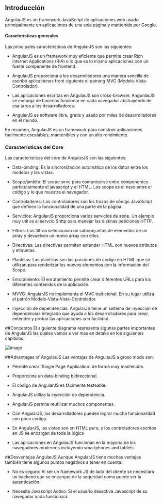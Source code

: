 ## Introducción

AngularJS es un framework JavaScript de aplicaciones web usado principalmente en aplicaciones de una sola página y mantenido por Google.

#### Características generales
Las principales características de AngularJS son las siguientes:

* AngularJS es un framework muy eficiente que permite crear Rich Internet Applications (RIA) o lo que es lo mismo aplicaciones con un fuerte compenente de frontend.

* AngularJS proporciona a los desarrolladores una manera sencilla de escribir aplicaciones front siguiente el patrong MVC (Modelo-Vista-Controlador).

* Las aplicaciones escritas en AngularJS son cross-browser. AngunlarJS se encarga de hacerlas funcionar en cada navegador abstrayendo de esa tarea a los desarrolladores.

* AngularJS es software libre, gratis y usado por miles de desarrolladores en el mundo.

En resumen, AngularJS es un framework para construir aplicaciones facilmente escalables, mantenibles y con un alto rendimiento.

### Características del Core
Las características del core de AngularJS son las siguientes:

* Data-binding: Es la sincronización automática de los datos entre los modelos y las vistas.

* Scope/ámbito: El scope sirve para comunicarse entre componentes - particularmente el javascript y el HTML. Los scope es el nexo  entre el código y lo que muestra el navegador.

* Controladores: Los controladores son los trozos de código JavaScript que definen la funcionalidad de una parte de la página.

* Servicios: AngularJS proporciona varios servicios de serie. Un ejemplo muy util es el servcio $http para manejar las distinas peticiones HTTP. 

* Filtros: Los filtros seleccionan un subconjuntos de elementos de un array y devuelven un nuevo array con ellos.
 
* Directivas: Las directivas permiten extender HTML con nuevos atributos y etiquetas.

* Plantillas: Las plantillas son las porciones de código en HTML que se utilizan para renderizar los nuevos elementos con la información del Scope.

* Enrutamiento: El enrutamiento permite crear diferentes URLs para los diferentes contenidos de la aplicación.

* MVVC: AngularJS no implementa el MVC tradicional. En su lugar utiliza el patrón Modelo-Vista-Vista-Controlador.

* Inyección de dependencias: AngularJS tiene un sistema de inyección de dependencias integrado que ayuda a los desarrolladores para crear, entender y probar las aplicaciones con facilidad.


##Conceptos
El siguiente diagrama representa algunas partes importantes de AngularJS las cuales vamos a ver mas en detalle en los siguientes capítulos.

![image](http://raw.githubusercontent.com/javisr/CursoAngularJS/master/01_Introduccion/angularjs_concepts.jpg)


##Advantages of AngularJS
Las ventajas de AngularJS a groso modo son:

* Permite crear 'Single Page Application' de forma muy mantenible.

* Proporciona un data-binding bidireccional.

* El código de AngularJS es fácimente testeable.

* AngularJS utiliza la inyección de dependencia.

* AngularJS permite reutilizar muchos componentes.

* Con AngularJS, los desarrolladores pueden lograr mucha funcionalidad con poco código.

* En AngularJS, las vistas son en HTML puro, y los controladores escritos en JS se encargan de toda la lógica

* Las aplicaciones en AngularJS funcionan en la mayoría de los navegadores modernos incluyendo smartphones and tablets.

##Desventajas AngularJS
Aunque AngularJS tiene muchas ventajas también tiene algunos puntos negativos a tener en cuenta:

* No es seguro: Al ser un framework JS de lado del cliente se necestiará un backend que se encargue de la seguridad como puede ser la autenticación.

* Necesita Javascript Activo: Si el usuario desactiva Javascript de su navegador nada funcionará.
